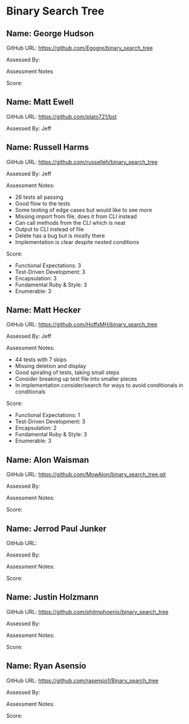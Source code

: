# Binary Search Tree

## Name: George Hudson

GitHub URL: https://github.com/Egogre/binary_search_tree

Assessed By:

Assessment Notes

Score:



## Name: Matt Ewell

GitHub URL: https://github.com/plato721/bst

Assessed By: Jeff

## Name: Russell Harms

GitHub URL: https://github.com/russelleh/binary_search_tree

Assessed By: Jeff

Assessment Notes:

* 26 tests all passing
* Good flow to the tests
* Some testing of edge cases but would like to see more
* Missing import from file, does it from CLI instead
* Can call methods from the CLI which is neat
* Output to CLI instead of file
* Delete has a bug but is mostly there
* Implementation is clear despite nested conditions

Score:

* Functional Expectations: 3
* Test-Driven Development: 3
* Encapsulation: 3
* Fundamental Ruby & Style: 3
* Enumerable: 3

## Name: Matt Hecker

GitHub URL: https://github.com/HoffsMH/binary_search_tree

Assessed By: Jeff

Assessment Notes:

* 44 tests with 7 skips
* Missing deletion and display
* Good spiraling of tests, taking small steps
* Consider breaking up test file into smaller pieces
* In implementation consider/search for ways to avoid conditionals in conditionals

Score:

* Functional Expectations: 1
* Test-Driven Development: 3
* Encapsulation: 2
* Fundamental Ruby & Style: 3
* Enumerable: 3

## Name: Alon Waisman

GitHub URL: https://github.com/MowAlon/binary_search_tree.git

Assessed By:

Assessment Notes:

Score:



## Name: Jerrod Paul Junker

GitHub URL:

Assessed By:

Assessment Notes:

Score:




## Name: Justin Holzmann

GitHub URL: https://github.com/philmphoenix/binary_search_tree

Assessed By:

Assessment Notes:

Score:



## Name: Ryan Asensio

GitHub URL: https://github.com/rasensio1/Binary_search_tree

Assessed By:

Assessment Notes:

Score:
